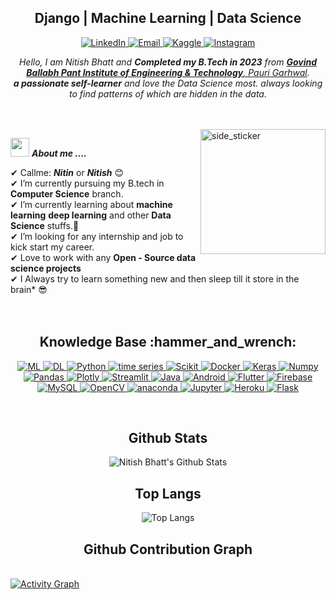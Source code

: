 <h2 align="center"><b>Django | Machine Learning | Data Science </b></h2>

<!-- Social Media Information-->  
<p align="center">
   <a href="https://www.linkedin.com/in/nb-bhatt/" target="_blank">
    <img alt="LinkedIn" src="https://img.shields.io/badge/LinkedIn-0077B5?style=for-the-badge&logo=linkedin&logoColor=white">
  </a>   
   <a href="nbbhatt07@gmail.com" target="_blank">
    <img alt="Email" src="https://img.shields.io/badge/Email-D00000?style=for-the-badge&logo=stack-overflow&logoColor=white">
  </a>  
  <a href="https://www.kaggle.com/nbbhatt" target="_blank">
    <img alt="Kaggle" src="https://img.shields.io/badge/Kaggle-0077B5?style=for-the-badge&logo=Kaggle&logoColor=white">
  </a>  
 <a href="https://www.instagram.com/nb_bhatt/" target="_blank">
    <img alt="Instagram" src="https://img.shields.io/badge/-Instagram-D00000?style=for-the-badge&logo=HackerRank&logoColor=white">
  </a>
  </p>

<p align="center">
  <em>
    Hello, I am Nitish Bhatt and <b>Completed my B.Tech in 2023</b> from <a href="http://www.gbpec.ac.in/"> <b>Govind Ballabh Pant Institute of Engineering & Technology</b>, Pauri Garhwal</a>. <br>
    <b>a passionate self-learner</b> and love the Data Science most. </b>always looking to find patterns of which are hidden in the data.
  </em> 
  <br>
</p>
<br><br>
<img align="right" width=200px height=200px alt="side_sticker" src="https://media.giphy.com/media/TEnXkcsHrP4YedChhA/giphy.gif" />

<img src="https://media.giphy.com/media/iY8CRBdQXODJSCERIr/giphy.gif" width="30px">&nbsp;***About me ....***

✔ Callme: ***Nitin*** or ***Nitish*** 😊 <br>
✔ I’m currently pursuing my B.tech in **Computer Science** branch.<br>
✔ I’m currently learning about **machine learning** **deep learning** and other **Data Science** stuffs.🥰<br>
✔ I’m looking for any internship and job to kick start my career.<br>
✔ Love to work with any **Open - Source data science projects**<br>
✔ I Always try to learn something new and then sleep till it store in the brain* 😎<br><br><br>
 



<div align="center">
  
<h2>Knowledge Base :hammer_and_wrench:</h2>
  
  <a href="https://scikit-learn.org/stable/" target="_blank"> 
    <img alt="ML" src="https://img.shields.io/badge/Machine Learning-27338e?style=for-the-badge&logo=ml&logoColor=white">
  </a>
  
  <a href="https://www.tensorflow.org/resources/learn-ml">
    <img alt="DL" src="https://img.shields.io/badge/Deep Learning-2CA5E0?style=for-the-badge&logo=docker&logoColor=white">
  </a>

   <a href="https://www.python.org" target="_blank">
    <img alt="Python" src="https://img.shields.io/badge/Python-3776AB?style=for-the-badge&logo=python&logoColor=white">
  </a>
  
   <a href="https://facebook.github.io/prophet/" target="_blank">
    <img alt="time series" src="https://img.shields.io/badge/Time Series-239120.svg?&style=for-the-badge&logo=Jupyter&logoColor=white">
  </a>

   <a href="https://scikit-learn.org/" target="_blank">
    <img alt="Scikit" src="https://img.shields.io/badge/scikit_learn-F7931E?style=for-the-badge&logo=scikit-learn&logoColor=white">
  </a>
  
  <a href="https://www.docker.com/">
    <img alt="Docker" src="https://img.shields.io/badge/Docker-2CA5E0?style=for-the-badge&logo=docker&logoColor=white">
  </a>

   <a href="https://keras.io/" target="_blank">
    <img alt="Keras" src="https://img.shields.io/badge/Keras-D00000?style=for-the-badge&logo=Keras&logoColor=white">
  </a>

   <a href="https://numpy.org/" target="_blank">
    <img alt="Numpy" src="https://img.shields.io/badge/Numpy-777BB4?style=for-the-badge&logo=numpy&logoColor=white">
  </a>

   <a href="https://pandas.pydata.org/" target="_blank">
    <img alt="Pandas" src="https://img.shields.io/badge/Pandas-2C2D72?style=for-the-badge&logo=pandas&logoColor=white">
  </a>

   <a href="https://plotly.com/" target="_blank">
    <img alt="Plotly" src="https://img.shields.io/badge/Plotly-239120?style=for-the-badge&logo=plotly&logoColor=white">
  </a>

   <a href="https://streamlit.io/" target="_blank">
    <img alt="Streamlit" src="https://img.shields.io/badge/Streamlit-FF4B4B?style=for-the-badge&logo=Streamlit&logoColor=white">
  </a>
   
   <a href="https://www.java.com" target="_blank"> 
    <img alt="Java" src="https://img.shields.io/badge/Java-ED8B00?style=for-the-badge&logo=java&logoColor=white">
  </a>
   
   <a href="https://www.android.com/intl/en_in/" target="_blank"> 
    <img alt="Android" src="https://img.shields.io/badge/Android-2C2D72?style=for-the-badge&logo=java&logoColor=white">
  </a>
   
   <a href="https://flutter.dev/" target="_blank"> 
    <img alt="Flutter" src="https://img.shields.io/badge/Flutter-239120?style=for-the-badge&logo=java&logoColor=white">
  </a>
   
   <a href="https://firebase.google.com/" target="_blank"> 
    <img alt="Firebase" src="https://img.shields.io/badge/Firebase-777BB4?style=for-the-badge&logo=java&logoColor=white">
  </a>
   
<a href="https://www.mysql.com/">
   <img alt="MySQL" src="https://img.shields.io/badge/MySql-CC2927?style=for-the-badge&logo=microsoft%20sql%20server&logoColor=white">
   </a>

   <a href="https://opencv.org/" target="_blank">
    <img alt="OpenCV" src="https://img.shields.io/badge/OpenCV-27338e?style=for-the-badge&logo=OpenCV&logoColor=white">
  </a>
   
   <a href="https://www.anaconda.com/" target="_blank">
    <img alt="anaconda" src="https://img.shields.io/badge/Anaconda-43B02A?style=for-the-badge&logo=Selenium&logoColor=white">
  </a>
   
   <a href="https://jupyter.org/" target="_blank">
    <img alt="Jupyter" src="https://img.shields.io/badge/Jupyter-F37626.svg?&style=for-the-badge&logo=Jupyter&logoColor=white">
  </a>
   
   <a href="https://www.heroku.com/">
  <img alt="Heroku" src="https://img.shields.io/badge/Heroku-430098?style=for-the-badge&logo=heroku&logoColor=white">
  </a>

   <a href="https://www.flask.com/">
  <img alt="Flask" src="https://img.shields.io/badge/Flask-FF4B4B?style=for-the-badge&logo=flask&logoColor=white">
  </a>
   <br> 
   
   </div>
   
 <br> <h2 align="center">Github Stats</h2>
 <p align="center">
  <img alt="Nitish Bhatt's Github Stats" src="https://github-readme-stats.vercel.app/api?username=NitishBhatt07&show_icons=true&theme=tokyonight">
   </p>
  <h2 align="center">Top Langs</h2>
  <p align="center">
   <img alt="Top Langs" src="https://github-readme-stats.vercel.app/api/top-langs/?username=NitishBhatt07&layout=compact&theme=tokyonight">
  </p>

  <h2 align="center">Github Contribution Graph</h2><br>
 <a href="https://github.com/NitishBhatt07/"><img alt="Activity Graph" src="https://activity-graph.herokuapp.com/graph?username=NitishBhatt07&bg_color=1F222E&color=F8D866&line=F85D7F&point=FFFFFF&hide_border=true" /></a>
<Br>
   
   
   <!--
   <h4 align="center">Visitor's count :eyes:</h4>
<p align="center"><img src="https://profile-counter.glitch.me/{NitishBhattO7}/count.svg" alt="AnhellO :: Visitor's Count" /></p>
-->





   

